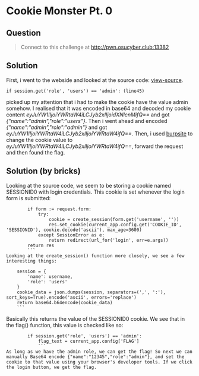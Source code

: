 # Cookie Monster Pt. 0

## Question

> Connect to this challenge at http://pwn.osucyber.club:13382

## Solution

First, i went to the webside and looked at the source code: [view-source](http://pwn.osucyber.club:13382/source).

```
if session.get('role', 'users') == 'admin': (line45)
```

picked up my attention that i had to make the cookie have the value admin somehow. I realised that it was encoded in base64 and decoded my cookie content *eyJuYW1lIjoiYWRtaW4iLCJyb2xlIjoidXNlcnMifQ==* and got *{"name":"admin","role":"users"}*. Then i went ahead and encoded *{"name":"admin","role":"admin"}* and got *eyJuYW1lIjoiYWRtaW4iLCJyb2xlIjoiYWRtaW4ifQ==*. Then, i used [burpsite](https://portswigger.net/burp) to change the cookie value to *eyJuYW1lIjoiYWRtaW4iLCJyb2xlIjoiYWRtaW4ifQ==*, forward the request and then found the flag.

## Solution (by bricks)
Looking at the source code, we seem to be storing a cookie named SESSIONID0 with login credentials. This cookie is set whenever the login form is submitted:
```
        if form := request.form:
            try:
                cookie = create_session(form.get('username', ''))
                res.set_cookie(current_app.config.get('COOKIE_ID', 'SESSIONID'), cookie.decode('ascii'), max_age=3600)
            except SessionError as e:
                return redirect(url_for('login', err=e.args))
        return res
        ```
Looking at the create_session() function more closely, we see a few interesting things:
```
        session = {
            'name': username,
            'role': 'users'
        }
        cookie_data = json.dumps(session, separators=(',', ':'), sort_keys=True).encode('ascii', errors='replace')
        return base64.b64encode(cookie_data)
        ```
Basically this returns the value of the SESSIONID0 cookie. We see that in the flag() function, this value is checked like so:
```
        if session.get('role', 'users') == 'admin':
            flag_text = current_app.config['FLAG']
            ```
As long as we have the admin role, we can get the flag! So next we can manually Base64 encode {"name":"12345","role":"admin"}, and set the cookie to that value using your browser's developer tools. If we click the login button, we get the flag.
